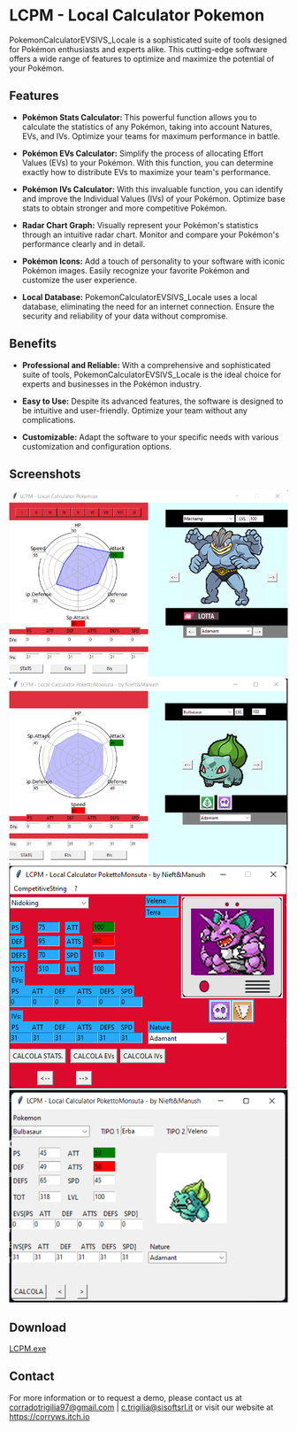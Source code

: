 # LCPM - Local Calculator Pokemon 

PokemonCalculatorEVSIVS_Locale is a sophisticated suite of tools designed for Pokémon enthusiasts and experts alike. This cutting-edge software offers a wide range of features to optimize and maximize the potential of your Pokémon.

## Features

- **Pokémon Stats Calculator:** This powerful function allows you to calculate the statistics of any Pokémon, taking into account Natures, EVs, and IVs. Optimize your teams for maximum performance in battle.

- **Pokémon EVs Calculator:** Simplify the process of allocating Effort Values (EVs) to your Pokémon. With this function, you can determine exactly how to distribute EVs to maximize your team's performance.

- **Pokémon IVs Calculator:** With this invaluable function, you can identify and improve the Individual Values (IVs) of your Pokémon. Optimize base stats to obtain stronger and more competitive Pokémon.

- **Radar Chart Graph:** Visually represent your Pokémon's statistics through an intuitive radar chart. Monitor and compare your Pokémon's performance clearly and in detail.

- **Pokémon Icons:** Add a touch of personality to your software with iconic Pokémon images. Easily recognize your favorite Pokémon and customize the user experience.

- **Local Database:** PokemonCalculatorEVSIVS_Locale uses a local database, eliminating the need for an internet connection. Ensure the security and reliability of your data without compromise.

## Benefits

- **Professional and Reliable:** With a comprehensive and sophisticated suite of tools, PokemonCalculatorEVSIVS_Locale is the ideal choice for experts and businesses in the Pokémon industry.

- **Easy to Use:** Despite its advanced features, the software is designed to be intuitive and user-friendly. Optimize your team without any complications.

- **Customizable:** Adapt the software to your specific needs with various customization and configuration options.

## Screenshots

![Screenshot 1](Screen4.png)
![Screenshot 1](Screen3.png)
![Screenshot 2](Screen2.png)
![Screenshot 3](Screen1.png)


## Download

[LCPM.exe](LCPM_Executable)

## Contact

For more information or to request a demo, please contact us at corradotrigilia97@gmail.com | c.trigilia@sisoftsrl.it or visit our website at https://corryws.itch.io
